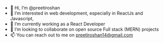 - 👋 Hi, I’m @preetiroshan
- 👀 I’m interested in web development, especially in ReactJs and Javascript,
- 🌱 I’m currently working as a React Developer
- 💞️ I’m looking to collaborate on open source Full stack (MERN) projects
- 📫 You can reach out to me on preetiroshan14@gmail.com

<!---
preetiroshan/preetiroshan is a ✨ special ✨ repository because its `README.md` (this file) appears on your GitHub profile.
You can click the Preview link to take a look at your changes.
--->
